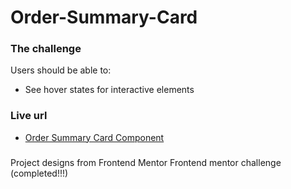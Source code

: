 # Order-Summary-Card

### The challenge

Users should be able to:

- See hover states for interactive elements

### Live url
* [Order Summary Card Component](https://order-summary-card-project.netlify.app/)

#####
Project designs from Frontend Mentor
Frontend mentor challenge (completed!!!)
